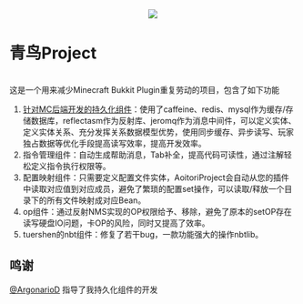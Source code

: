 <div align=center>
	<img src="https://github.com/tsunami047/AoitoriProject/assets/134914438/8045d350-31be-4c83-bbf3-9042cfb90852"/>
</div>

青鸟Project
=======
<br>这是一个用来减少Minecraft Bukkit Plugin重复劳动的项目，包含了如下功能
1. [针对MC后端开发的持久化组件](https://github.com/tsunami047/AoitoriProject/wiki/%E6%8C%81%E4%B9%85%E5%8C%96)：使用了caffeine、redis、mysql作为缓存/存储数据库，reflectasm作为反射库、jeromq作为消息中间件，可以定义实体、定义实体关系、充分发挥关系数据模型优势，使用同步缓存、异步读写、玩家独占数据等优化手段提高读写效率，提高开发效率。
2. 指令管理组件：自动生成帮助消息，Tab补全，提高代码可读性，通过注解轻松定义指令执行权限等。
3. 配置映射组件：只需要定义配置文件实体，AoitoriProject会自动从您的插件中读取对应值到对应成员，避免了繁琐的配置set操作，可以读取/释放一个目录下的所有文件映射成对应Bean。
4. op组件：通过反射NMS实现的OP权限给予、移除，避免了原本的setOP存在读写硬盘IO问题，卡OP的风险，同时又提高了效率。
5. tuershen的nbt组件：修复了若干bug，一款功能强大的操作nbtlib。


鸣谢
--------
[@ArgonarioD](https://github.com/ArgonarioD) 指导了我持久化组件的开发

